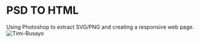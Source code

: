 #  PSD TO HTML
Using Photoshop to extract SVG/PNG and creating a responsive web page.
![Timi-Busayo](img.png)